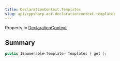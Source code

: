 ```yaml
---
title: DeclarationContext.Templates
slug: api/cppsharp.ast.declarationcontext.templates
---
```

Property in [DeclarationContext](/api/cppsharp/ast/declarationcontext)

## Summary



```csharp
public IEnumerable<Template> Templates { get };
```

